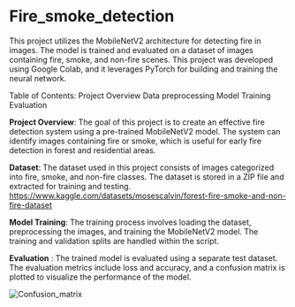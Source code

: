 # Fire_smoke_detection
This project utilizes the MobileNetV2 architecture for detecting fire in images. The model is trained and evaluated on a dataset of images containing fire, smoke, and non-fire scenes. This project was developed using Google Colab, and it leverages PyTorch for building and training the neural network.

Table of Contents:
Project Overview
Data preprocessing
Model Training
Evaluation




**Project Overview**:
The goal of this project is to create an effective fire detection system using a pre-trained MobileNetV2 model. The system can identify images containing fire or smoke, which is useful for early fire detection in forest and residential areas.

**Dataset**:
The dataset used in this project consists of images categorized into fire, smoke, and non-fire classes. The dataset is stored in a ZIP file and extracted for training and testing.
https://www.kaggle.com/datasets/mosescalvin/forest-fire-smoke-and-non-fire-dataset 

**Model Training**:
The training process involves loading the dataset, preprocessing the images, and training the MobileNetV2 model. The training and validation splits are handled within the script.

**Evaluation** :
The trained model is evaluated using a separate test dataset. The evaluation metrics include loss and accuracy, and a confusion matrix is plotted to visualize the performance of the model.

![Confusion_matrix](https://github.com/Moseskota/Fire_smoke_detection/assets/76688024/94d3efb9-85b8-4b21-88d2-d42eb475e1e1)

